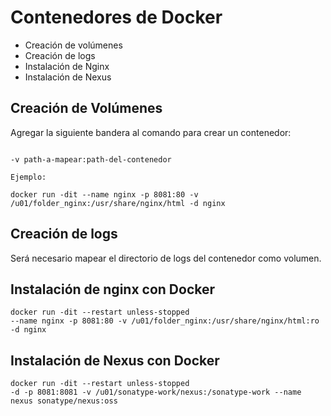 # Contenedores de Docker

- Creación de volúmenes
- Creación de logs
- Instalación de Nginx
- Instalación de Nexus

## Creación de Volúmenes

Agregar la siguiente bandera al comando para crear un contenedor:

```

-v path-a-mapear:path-del-contenedor

Ejemplo:

docker run -dit --name nginx -p 8081:80 -v /u01/folder_nginx:/usr/share/nginx/html -d nginx

```

## Creación de logs

Será necesario mapear el directorio de logs del contenedor como volumen.

## Instalación de nginx con Docker

```
docker run -dit --restart unless-stopped
--name nginx -p 8081:80 -v /u01/folder_nginx:/usr/share/nginx/html:ro -d nginx

```

## Instalación de Nexus con Docker

```
docker run -dit --restart unless-stopped
-d -p 8081:8081 -v /u01/sonatype-work/nexus:/sonatype-work --name nexus sonatype/nexus:oss
```
